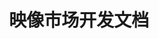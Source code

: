 ---
title: "映像市场开发文档"
linkTitle: "Document"
weight: 40
collapsible: true
icon: "/images/icons/index/product_icon_image.svg"

isPrivate: true
section1:
  children:
    - title: 概述
      url: "https://docs.qingcloud.com/imageapp/common/overview.html"

    - title: 映像开发教程
      url: "https://docs.qingcloud.com/imageapp/common/tutorial.html"

    - title: 计费
      url: "https://docs.qingcloud.com/imageapp/common/billing.html"


---